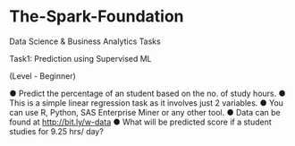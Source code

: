 # The-Spark-Foundation
Data Science  &amp; Business Analytics Tasks

Task1: Prediction using Supervised ML

(Level - Beginner)

● Predict the percentage of an student based on the no. of study hours.
● This is a simple linear regression task as it involves just 2 variables.
● You can use R, Python, SAS Enterprise Miner or any other tool.
● Data can be found at http://bit.ly/w-data
● What will be predicted score if a student studies for 9.25 hrs/ day?
